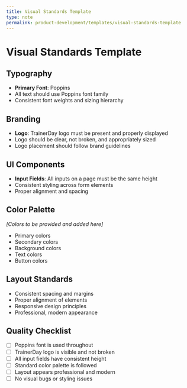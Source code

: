 ```yaml
---
title: Visual Standards Template
type: note
permalink: product-development/templates/visual-standards-template
---
```


# Visual Standards Template

## Typography
- **Primary Font**: Poppins
- All text should use Poppins font family
- Consistent font weights and sizing hierarchy

## Branding
- **Logo**: TrainerDay logo must be present and properly displayed
- Logo should be clear, not broken, and appropriately sized
- Logo placement should follow brand guidelines

## UI Components
- **Input Fields**: All inputs on a page must be the same height
- Consistent styling across form elements
- Proper alignment and spacing

## Color Palette
*[Colors to be provided and added here]*
- Primary colors
- Secondary colors  
- Background colors
- Text colors
- Button colors

## Layout Standards
- Consistent spacing and margins
- Proper alignment of elements
- Responsive design principles
- Professional, modern appearance

## Quality Checklist
- [ ] Poppins font is used throughout
- [ ] TrainerDay logo is visible and not broken
- [ ] All input fields have consistent height
- [ ] Standard color palette is followed
- [ ] Layout appears professional and modern
- [ ] No visual bugs or styling issues